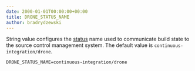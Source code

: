 ```yaml
---
date: 2000-01-01T00:00:00+00:00
title: DRONE_STATUS_NAME
author: bradrydzewski
---
```


String value configures the [status](https://developer.github.com/v3/repos/statuses/) name used to communicate build state to the source control management system. The default value is `continuous-integration/drone`.

```
DRONE_STATUS_NAME=continuous-integration/drone
```
